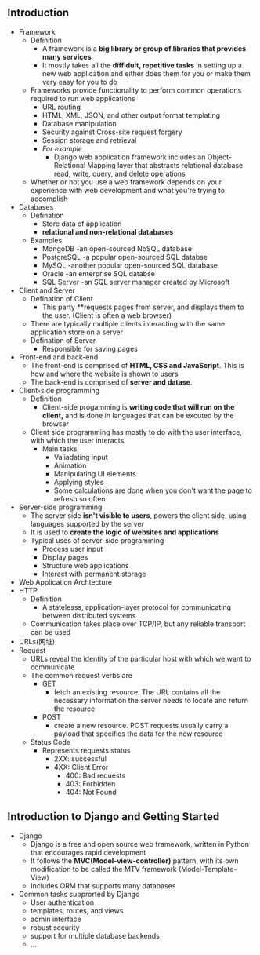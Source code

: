 ## Introduction

- Framework
  - Definition
    - A framework is a **big library or group of libraries that provides many
      services**
    - It mostly takes all the **diffidult, repetitive tasks** in setting up a
      new web application and either does them for you or make them very easy
      for you to do
  - Frameworks provide functionality to perform common operations required to
    run web applications
    - URL routing
    - HTML, XML, JSON, and other output format templating
    - Database manipulation
    - Security against Cross-site request forgery
    - Session storage and retrieval
    - _For example_
      - Django web application framework includes an Object-Relational Mapping
        layer that abstracts relational database read, write, query, and delete
        operations
  - Whether or not you use a web framework depends on your experience with web
    development and what you're trying to accomplish
- Databases
  - Defination
    - Store data of application
    - **relational and non-relational databases**
  - Examples
    - MongoDB -an open-sourced NoSQL database
    - PostgreSQL -a popular open-sourced SQL databse
    - MySQL -another popular open-sourced SQL database
    - Oracle -an enterprise SQL databse
    - SQL Server -an SQL server manager created by Microsoft
- Client and Server
  - Defination of Client
    - This party \*\*requests pages from server, and displays them to the user.
      (Client is often a web browser)
  - There are typically multiple clients interacting with the same application
    store on a server
  - Defination of Server
    - Responsible for saving pages
- Front-end and back-end
  - The front-end is comprised of **HTML, CSS and JavaScript**. This is how and
    where the website is shown to users
  - The back-end is comprised of **server and datase**.
- Client-side programming
  - Definition
    - Client-side progamming is **writing code that will run on the client,**
      and is done in languages that can be excuted by the browser
  - Client side programming has mostly to do with the user interface, with which
    the user interacts
    - Main tasks
      - Valiadating input
      - Animation
      - Manipulating UI elements
      - Applying styles
      - Some calculations are done when you don't want the page to refresh so
        often
- Server-side programming
  - The server side **isn't visible to users**, powers the client side, using
    languages supported by the server
  - It is used to **create the logic of websites and applications**
  - Typical uses of server-side programming
    - Process user input
    - Display pages
    - Structure web applications
    - Interact with permanent storage
- Web Application Archtecture
- HTTP
  - Definition
    - A statelesss, application-layer protocol for communicating between
      distributed systems
  - Communication takes place over TCP/IP, but any reliable transport can be
    used
- URLs(网址)
- Request
  - URLs reveal the identity of the particular host with which we want to
    communicate
  - The common request verbs are
    - GET
      - fetch an existing resource. The URL contains all the necessary
        information the server needs to locate and return the resource
    - POST
      - create a new resource. POST requests usually carry a payload that
        specifies the data for the new resource
  - Status Code
    - Represents requests status
      - 2XX: successful
      - 4XX: Client Error
        - 400: Bad requests
        - 403: Forbidden
        - 404: Not Found

## Introduction to Django and Getting Started

- Django
  - Django is a free and open source web framework, written in Python that
    encourages rapid development
  - It follows the **MVC(Model-view-controller)** pattern, with its own
    modification to be called the MTV framework (Model-Template-View)
  - Includes ORM that supports many databases
- Common tasks supprorted by Django
  - User authentication
  - templates, routes, and views
  - admin interface
  - robust security
  - support for multiple database backends
  - ...
